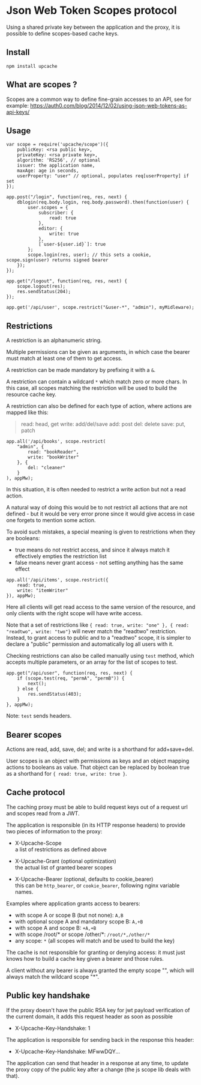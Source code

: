 Json Web Token Scopes protocol
==============================

Using a shared private key between the application and the proxy,
it is possible to define scopes-based cache keys.


Install
-------

```
npm install upcache
```


What are scopes ?
-----------------

Scopes are a common way to define fine-grain accesses to an API, see
for example:
https://auth0.com/blog/2014/12/02/using-json-web-tokens-as-api-keys/


Usage
-----

```
var scope = require('upcache/scope')({
	publicKey: <rsa public key>,
	privateKey: <rsa private key>,
	algorithm: 'RS256', // optional
	issuer: the application name,
	maxAge: age in seconds,
	userProperty: "user" // optional, populates req[userProperty] if set
});

app.post("/login", function(req, res, next) {
	dblogin(req.body.login, req.body.password).then(function(user) {
		user.scopes = {
			subscriber: {
				read: true
			},
			editor: {
				write: true
			},
			[`user-${user.id}`]: true
		};
		scope.login(res, user); // this sets a cookie, scope.sign(user) returns signed bearer
	});
});

app.get("/logout", function(req, res, next) {
	scope.logout(res);
	res.sendStatus(204);
});

app.get('/api/user', scope.restrict("&user-*", "admin"), myMidleware);
```

Restrictions
------------

A restriction is an alphanumeric string.

Multiple permissions can be given as arguments,
in which case the bearer must match at least one of them to get access.

A restriction can be made mandatory by prefixing it with a `&`.

A restriction can contain a wildcard `*` which match zero or more chars.
In this case, all scopes matching the restriction will be used to build the
resource cache key.

A restriction can also be defined for each type of action, where actions are
mapped like this:

> read: head, get
> write: add/del/save
> add: post
> del: delete
> save: put, patch

```
app.all('/api/books', scope.restrict(
	"admin", {
		read: "bookReader",
		write: "bookWriter"
	}, {
		del: "cleaner"
	}
), appMw);
```

In this situation, it is often needed to restrict a write action but not a read
action.

A natural way of doing this would be to not restrict all actions that are not
defined - but it would be very error prone since it would give access in case
one forgets to mention some action.

To avoid such mistakes, a special meaning is given to restrictions when they
are booleans:
* true means do not restrict access, and since it always match it effectively
empties the restriction list
* false means never grant access - not setting anything has the same effect


```
app.all('/api/items', scope.restrict({
	read: true,
	write: "itemWriter"
}), appMw);
```
Here all clients will get read access to the same version of the resource,
and only clients with the right scope will have write access.

Note that a set of restrictions like
`{ read: true, write: "one" }, { read: "readtwo", write: "two"}` will never
match the "readtwo" restriction. Instead, to grant access to public and
to a "readtwo" scope, it is simpler to declare a "public" permission and
automatically log all users with it.


Checking restrictions can also be called manually using `test` method,
which accepts multiple parameters, or an array for the list of scopes to test.

```
app.get("/api/user", function(req, res, next) {
	if (scope.test(req, "permA", "permB")) {
		next();
	} else {
		res.sendStatus(403);
	}
}, appMw);
```

Note: `test` sends headers.


Bearer scopes
-------------

Actions are read, add, save, del; and write is a shorthand for add+save+del.

User scopes is an object with permissions as keys and an object mapping actions
to booleans as value.
That object can be replaced by boolean true as a shorthand for
`{ read: true, write: true }`.


Cache protocol
--------------

The caching proxy must be able to build request keys out of a request url
and scopes read from a JWT.

The application is responsible (in its HTTP response headers) to provide two
pieces of information to the proxy:

- X-Upcache-Scope  
  a list of restrictions as defined above

- X-Upcache-Grant (optional optimization)  
  the actual list of granted bearer scopes

- X-Upcache-Bearer (optional, defaults to cookie_bearer)  
  this can be `http_bearer`, or `cookie_bearer`, following nginx variable names.

Examples where application grants access to bearers:
- with scope A or scope B (but not none): `A,B`
- with optional scope A and mandatory scope B: `A,+B`
- with scope A and scope B: `+A,+B`
- with scope /root/* or scope /other/*: `/root/*,/other/*`
- any scope: `*` (all scopes will match and be used to build the key)

The cache is not responsible for granting or denying access: it must just knows
how to build a cache key given a bearer and those rules.

A client without any bearer is always granted the empty scope "", which will
always match the wildcard scope "*".


Public key handshake
--------------------

If the proxy doesn't have the public RSA key for jwt payload verification of the
current domain, it adds this request header as soon as possible
- X-Upcache-Key-Handshake: 1

The application is responsible for sending back in the response this header:
- X-Upcache-Key-Handshake: MFwwDQY...

The application can send that header in a response at any time, to update the
proxy copy of the public key after a change (the js scope lib deals with that).

